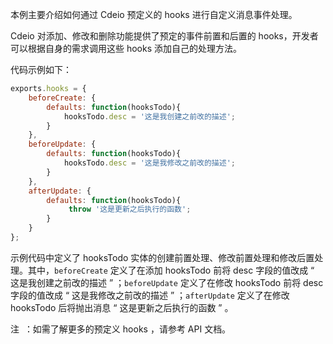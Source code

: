 本例主要介绍如何通过 Cdeio 预定义的 hooks 进行自定义消息事件处理。

 Cdeio 对添加、修改和删除功能提供了预定的事件前置和后置的 hooks，开发者可以根据自身的需求调用这些 hooks 添加自己的处理方法。

代码示例如下：

```js
exports.hooks = {
    beforeCreate: {
        defaults: function(hooksTodo){
            hooksTodo.desc = '这是我创建之前改的描述';
        }
    },
    beforeUpdate: {
        defaults: function(hooksTodo){
            hooksTodo.desc = '这是我修改之前改的描述';
        }
    },
    afterUpdate: {
        defaults: function(hooksTodo){
             throw '这是更新之后执行的函数';
        }
    }
};
```

示例代码中定义了 hooksTodo 实体的创建前置处理、修改前置处理和修改后置处理。其中，`beforeCreate` 定义了在添加 hooksTodo 前将 desc 字段的值改成  “ 这是我创建之前改的描述 ” ；`beforeUpdate` 定义了在修改 hooksTodo 前将 desc 字段的值改成  “ 这是我修改之前改的描述 ” ；`afterUpdate` 定义了在修改 hooksTodo 后将抛出消息 “ 这是更新之后执行的函数 ” 。

<span class="badge badge-warning">注</span>&nbsp; ：如需了解更多的预定义 hooks ，请参考 API 文档。